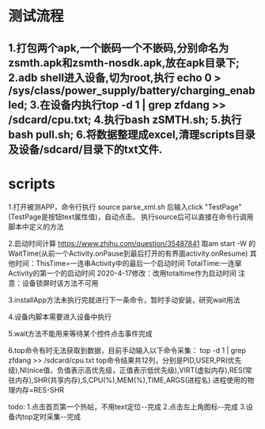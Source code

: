 # 测试流程
1.打包两个apk,一个嵌码一个不嵌码,分别命名为zsmth.apk和zsmth-nosdk.apk,放在apk目录下;
2.adb shell进入设备,切为root,执行  echo 0 > /sys/class/power_supply/battery/charging_enabled;
3.在设备内执行top -d 1 | grep zfdang >> /sdcard/cpu.txt;
4.执行bash zSMTH.sh;
5.执行bash pull.sh;
6.将数据整理成excel,清理scripts目录及设备/sdcard/目录下的txt文件.
----------------------------------------------------------------------------------------------------------------------------------------------------------
# scripts
1.打开被测APP，命令行执行 source parse_xml.sh 后输入click "TestPage"(TestPage是按钮text属性值)，自动点击。
执行source后可以直接在命令行调用脚本中定义的方法

2.启动时间计算
https://www.zhihu.com/question/35487841
取am start -W 的WaitTime(从前一个Activity.onPause到最后打开的有界面activity.onResume)
其他时间：ThisTime=一连串Activity中的最后一个启动时间
TotalTime:一连窜Activity的第一个的启动时间
2020-4-17修改：改用totaltime作为启动时间
注意：设备锁屏时该方法不可用

3.installApp方法未执行完就进行下一条命令，暂时手动安装，研究wait用法

4.设备内脚本需要进入设备中执行

5.wait方法不能用来等待某个控件点击事件完成

6.top命令有时无法获取到数据，目前手动输入以下命令采集：
top -d 1 | grep zfdang >> /sdcard/cpu.txt
top命令结果共12列，分别是PID,USER,PR(优先级),NI(nice值，负值表示高优先级，正值表示低优先级),VIRT(虚拟内存),RES(常驻内存),SHR(共享内存),S,CPU(%),MEM(%),TIME,ARGS(进程名)
进程使用的物理内存=RES-SHR

todo:
1.点击首页第一个热帖，不用text定位--完成
2.点击左上角图标--完成
3.设备内top定时采集--完成
